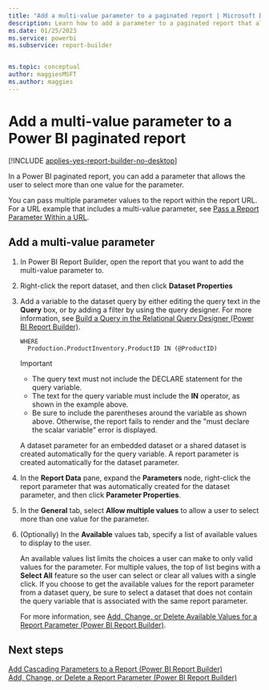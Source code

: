 ```yaml
---
title: "Add a multi-value parameter to a paginated report | Microsoft Docs"
description: Learn how to add a parameter to a paginated report that allows the user to select more than one value for the parameter in Power BI Report Builder.
ms.date: 01/25/2023
ms.service: powerbi
ms.subservice: report-builder


ms.topic: conceptual
author: maggiesMSFT
ms.author: maggies
---
```

# Add a multi-value parameter to a Power BI paginated report

[!INCLUDE [applies-yes-report-builder-no-desktop](../../includes/applies-yes-report-builder-no-desktop.md)]

  In a Power BI paginated report, you can add a parameter that allows the user to select more than one value for the parameter.  
  
 You can pass multiple parameter values to the report within the report URL. For a URL example that includes a multi-value parameter, see [Pass a Report Parameter Within a URL](pass-report-parameter-url.md).  
   
  
## Add a multi-value parameter  
  
1.  In Power BI Report Builder, open the report that you want to add the multi-value parameter to.  
  
2.  Right-click the report dataset, and then click **Dataset Properties**  
  
3.  Add a variable to the dataset query by either editing the query text in the **Query** box, or by adding a filter by using the query designer. For more information, see [Build a Query in the Relational Query Designer &#40;Power BI Report Builder&#41;](/sql/reporting-services/report-data/build-a-query-in-the-relational-query-designer-report-builder-and-ssrs).  
  
    ```  
    WHERE  
      Production.ProductInventory.ProductID IN (@ProductID)  
    ```  
  
    > [!IMPORTANT]  
    > *  The query text must not include the DECLARE statement for the query variable.  
    > *  The text for the query variable must include the **IN** operator, as shown in the example above.  
    > *  Be sure to include the parentheses around the variable as shown above. Otherwise, the report fails to render and the "must declare the scalar variable" error is displayed.  
  
    A dataset parameter for an embedded dataset or a shared dataset is created automatically for the query variable. A report parameter is created automatically for the dataset parameter.  
  
4.  In the **Report Data** pane, expand the **Parameters** node, right-click the report parameter that was automatically created for the dataset parameter, and then click **Parameter Properties**.  
  
5.  In the **General** tab, select **Allow multiple values** to allow a user to select more than one value for the parameter.  
  
6.  (Optionally) In the **Available** values tab, specify a list of available values to display to the user.  
  
     An available values list limits the choices a user can make to only valid values for the parameter. For multiple values, the top of list begins with a **Select All** feature so the user can select or clear all values with a single click. If you choose to get the available values for the report parameter from a dataset query, be sure to select a dataset that does not contain the query variable that is associated with the same report parameter.  
  
     For more information, see [Add, Change, or Delete Available Values for a Report Parameter &#40;Power BI Report Builder&#41;](/sql/reporting-services/report-design/add-change-or-delete-available-values-for-a-report-parameter).  

## Next steps  
 [Add Cascading Parameters to a Report &#40;Power BI Report Builder&#41;](/sql/reporting-services/report-design/add-cascading-parameters-to-a-report-report-builder-and-ssrs)   
 [Add, Change, or Delete a Report Parameter &#40;Power BI Report Builder&#41;](/sql/reporting-services/report-design/add-change-or-delete-available-values-for-a-report-parameter)  
  
  
